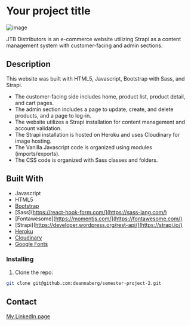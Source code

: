 # Your project title

![image](https://user-images.githubusercontent.com/52622303/164316813-4b12d99f-aeb7-4069-85cf-e72b3a50ac99.png)

JTB Distributors is an e-commerce website utilizing Strapi as a content management system with customer-facing and admin sections. 

## Description

This website was built with HTML5, Javascript, Bootstrap with Sass, and Strapi. 

- The customer-facing side includes home, product list, product detail, and cart pages.
- The admin section includes a page to update, create, and delete products, and a page to log-in.
- The website utilizes a Strapi installation for content management and account validation. 
- The Strapi installation is hosted on Heroku and uses Cloudinary for image hosting. 
- The Vanilla Javascript code is organized using modules (imports/exports). 
- The CSS code is organized with Sass classes and folders. 

## Built With

- Javascript
- HTML5
- [Bootstrap](https://getbootstrap.com)
- [Sass](https://react-hook-form.com/](https://sass-lang.com/)
- [Fontawesome](https://momentjs.com/](https://fontawesome.com/)
- [Strapi](https://developer.wordpress.org/rest-api/](https://strapi.io/)
- [Heroku](https://www.heroku.com/)
- [Cloudinary](https://cloudinary.com/)
- [Google Fonts](https://fonts.google.com/)


### Installing

1. Clone the repo:

```bash
git clone git@github.com:deannaberg/semester-project-2.git
```

## Contact

[My LinkedIn page](https://www.linkedin.com/in/bergdeanna/)

